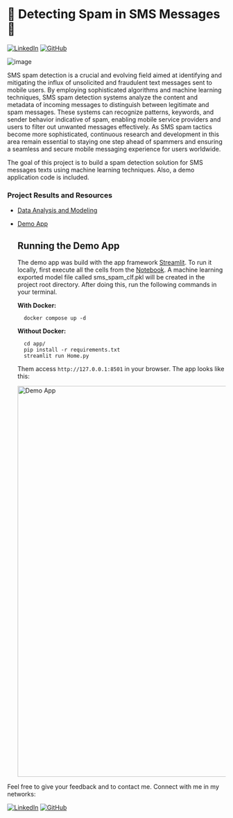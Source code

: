 # 💬 Detecting Spam in SMS Messages 💬

[![LinkedIn](https://img.shields.io/badge/LinkedIn-igor--trevelin-blue)](https://www.linkedin.com/in/igor-trevelin/)
[![GitHub](https://img.shields.io/badge/GitHub-IgorTrevelin-purple)](https://github.com/IgorTrevelin)

![image](https://storage.googleapis.com/kaggle-datasets-images/483/982/15b24a8964e8d4afadff79a1a5543450/dataset-cover.jpg)

SMS spam detection is a crucial and evolving field aimed at identifying and mitigating the influx of unsolicited and fraudulent text messages sent to mobile users. By employing sophisticated algorithms and machine learning techniques, SMS spam detection systems analyze the content and metadata of incoming messages to distinguish between legitimate and spam messages. These systems can recognize patterns, keywords, and sender behavior indicative of spam, enabling mobile service providers and users to filter out unwanted messages effectively. As SMS spam tactics become more sophisticated, continuous research and development in this area remain essential to staying one step ahead of spammers and ensuring a seamless and secure mobile messaging experience for users worldwide.

The goal of this project is to build a spam detection solution for SMS messages texts using machine learning techniques. Also, a demo application code is included.

### **Project Results and Resources**
* [Data Analysis and Modeling](https://github.com/IgorTrevelin/Detecting-Spam-in-SMS-Messages/blob/main/Detecting_Spam_in_SMS_Messages.ipynb)
* [Demo App](https://github.com/IgorTrevelin/Detecting-Spam-in-SMS-Messages/tree/main/app)

  ## Running the Demo App
  
  The demo app was build with the app framework [Streamlit](https://streamlit.io/). To run it locally, first execute all the cells from the [Notebook](https://github.com/IgorTrevelin/Detecting-Spam-in-SMS-Messages/blob/main/Detecting_Spam_in_SMS_Messages.ipynb). A machine learning exported model file called sms_spam_clf.pkl will be created in the project root directory. After doing this, run the following commands in your terminal.

  **With Docker:**
  ```
    docker compose up -d
  ```

  **Without Docker:**
  ```
    cd app/
    pip install -r requirements.txt
    streamlit run Home.py
  ```

  Them access `http://127.0.0.1:8501` in your browser. The app looks like this:

  
  <img src="https://www.dropbox.com/s/00pzraupz6bdht3/app-print.png?dl=1" alt="Demo App" width="900" />

Feel free to give your feedback and to contact me. Connect with me in my networks:

[![LinkedIn](https://img.shields.io/badge/LinkedIn-igor--trevelin-blue)](https://www.linkedin.com/in/igor-trevelin/)
[![GitHub](https://img.shields.io/badge/GitHub-IgorTrevelin-purple)](https://github.com/IgorTrevelin)
